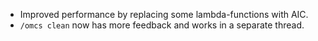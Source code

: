 * Improved performance by replacing some lambda-functions with AIC.
* ``/omcs clean`` now has more feedback and works in a separate thread.